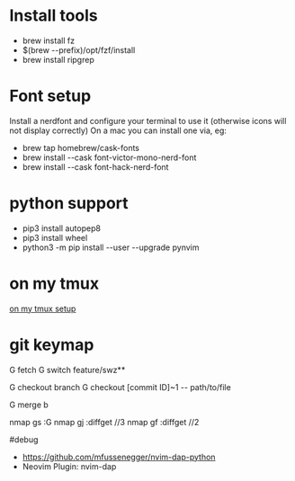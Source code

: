 # Install tools

- brew install fz
- $(brew --prefix)/opt/fzf/install
- brew install ripgrep

# Font setup

Install a nerdfont and configure your terminal to use it (otherwise icons will not display correctly)
On a mac you can install one via, eg:

- brew tap homebrew/cask-fonts
- brew install --cask font-victor-mono-nerd-font
- brew install --cask font-hack-nerd-font

# python support

- pip3 install autopep8
- pip3 install wheel
- python3 -m pip install --user --upgrade pynvim

# on my tmux

[on my tmux setup](https://github.com/gpakosz/.tmux)

# git keymap

G fetch
G switch feature/swz\*\*

G checkout branch
G checkout [commit ID]~1 -- path/to/file

G merge b

nmap <leader>gs :G<CR>
nmap <leader>gj :diffget //3<CR>
nmap <leader>gf :diffget //2<CR>

#debug

- https://github.com/mfussenegger/nvim-dap-python
- Neovim Plugin: nvim-dap
